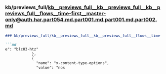 ### kb/previews_full/kb__previews_full__kb__previews_full__kb__previews_full__flows__time-first__master-only@auth.har.part054.md.part001.md.part001.md.part002.md

```md
### kb/previews_full/kb__previews_full__kb__previews_full__flows__time-first__master-only@auth.har.part054.md.part001.md.part001.md (part 002)

```md
e": "blc03-htz"
            },
            {
              "name": "x-content-type-options",
              "value": "nos
```

```

```
